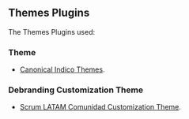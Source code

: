 ## Themes Plugins

The Themes Plugins used:

### Theme

- [Canonical Indico Themes](https://github.com/canonical/canonical-indico-themes).

### Debranding Customization Theme

- [Scrum LATAM Comunidad Customization Theme](https://github.com/macagua/slc-indico-custom).
